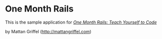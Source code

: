 # One Month Rails

This is the sample application for
[*One Month Rails: Teach Yourself to Code*](http://onemonthrails.com)

by Mattan Griffel (http://mattangriffel.com)